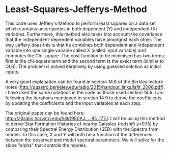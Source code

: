 # Least-Squares-Jefferys-Method
This code uses Jeffery's Method to perform least squares on a data set which contains uncertainties in both dependent (Y) and independent (X) variables. 
Furthermore, this method also takes into account the covariance that the independent-dependent variables have amongnst each other. The way Jeffery does 
this is that he combines both dependent and independent variable into one single variable called X (called input variable) and computes the Chi-square. 
The cost function to be minimised has two terms: first is the chi-square term and the second term is the exact term (similar to OLS). The problem is solved
iteratively by using guessed solution as initial inputs.

A very good explanation can be found in section 14.6 of the Berkley lecture notes (http://ugastro.berkeley.edu/radio/2015/handout_links/lsfit_2008.pdf). 
I have used the same notations in the code as those used section 14.6. I am following the iterations mentioned in section 14.9 to derive the coefficients by updating the coefficients and the input variables at each step.

The original paper can be found here: http://adsabs.harvard.edu/full/1980AJ.....85..177J. I will be using this method to derive Star Formation Histories of
nearby Galaxies (redshift z<0.15) by comparing their Spectral Energy Distribution (SED) with the Spectra from models. In this case, X and Y will both be a function of the differences between the observed and model spectral parameters. We will solve for the slope "alpha" that controls the models.
